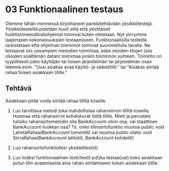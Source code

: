 # 03 Funktionaalinen testaus

Olemme tähän mennessä kirjoittaneet pankkitehtävään yksikkötestejä. Yksikkötesteillä pidetään huoli siitä että yksittäiset funktiot/metodit/aliohjelmat toimivat kuten oletetaan. Nyt siirrymme laajempien kokonaisuuksien testaamiseen.
Funktionaalisilla testeillä tarkistetaan että ohjelman toiminnot toimivat suunnitellulla tavalla. Ne testaavat siis useampien metodien toimintaa, sekä olioiden tilojen (siis olioiden sisältämän datan) toimintaa jonkin toiminnon suhteen. Toiminto on tyypillisesti jokin käyttäjän tai toisen järjestelmän tai järjestelmän osan tekemä esim. "Uusi asiakas avaa käyttö- ja säästötilit." tai "Asiakas siirtää rahaa toisen asiakkaan tilille."

## Tehtävä

Asiakkaan pitää voida siirtää rahaa tililtä toiselle.

1. Luo tarvittava metodi joka mahdollistaa rahansiirron tililtä toiselle. Huomaa että rahansiirrot kohdistuvat tililtä tilille. Mieti ja perustele tulisiko rahansiirtometodin olla BankAccount-olion osa, vai staattinen BankAccount-luokkan osa? Ts. onko tilinsiirtofunktio muotoa
	public void LahetaRahaa(BankAccount toinentili)
	vai muotoa
	public static void SiirraRahaa(BankAccount lahtotili, BankAccount kohdetili)

2. Luo rahansiirtofunktiollesi yksikkötesti(t).

3. Luo lisäksi funktionaalinen testi/testit jo(t)ka testaa(vat) koko asiakkaan polun tilin avaamisesta aina rahan siirtämiseen toisen asiakkaan tilille.
